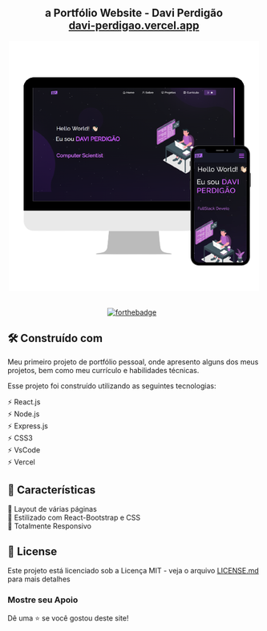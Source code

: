 <h2 align="center">a
  Portfólio Website - Davi Perdigão<br/>
  <a href="https://davi-perdigao.vercel.app/" target="_blank">davi-perdigao.vercel.app</a>
</h2>
<div align="center">
  <img alt="Demo" src="./Images/readme-img2.png" />
</div>

<br/>

<div align="center">

  [![forthebadge](https://forthebadge.com/images/badges/made-with-javascript.svg)](https://forthebadge.com) &nbsp;

</div>

## 🛠 Construído com

Meu primeiro projeto de portfólio pessoal, onde apresento alguns dos meus projetos, bem como meu currículo e habilidades técnicas. 

Esse projeto foi construído utilizando as seguintes tecnologias:

⚡️ React.js\
⚡️ Node.js\
⚡️ Express.js\
⚡️ CSS3\
⚡️ VsCode\
⚡️ Vercel

## 📌 Características

📖 Layout de várias páginas\
🎨 Estilizado com React-Bootstrap e CSS\
📱 Totalmente Responsivo

## 📄 License 

Este projeto está licenciado sob a Licença MIT - veja o arquivo [LICENSE.md](https://github.com/Davi-Perdigao/Portfolio-Davi/blob/main/LICENSE) para mais detalhes

### Mostre seu Apoio

Dê uma ⭐ se você gostou deste site!
